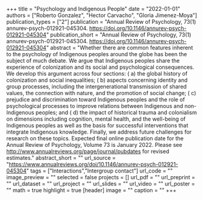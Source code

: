 +++
title = "Psychology and Indigenous People"
date = "2022-01-01"
authors = ["Roberto Gonzalez", "Hector Carvacho", "Gloria Jimenez-Moya"]
publication_types = ["2"]
publication = "Annual Review of Psychology, 73(1) annurev-psych-012921-045304. https://doi.org/10.1146/annurev-psych-012921-045304"
publication_short = "Annual Review of Psychology, 73(1) annurev-psych-012921-045304. https://doi.org/10.1146/annurev-psych-012921-045304"
abstract = "Whether there are common features inherent to the psychology of Indigenous peoples around the globe has been the subject of much debate. We argue that Indigenous peoples share the experience of colonization and its social and psychological consequences. We develop this argument across four sections: ( a) the global history of colonization and social inequalities; ( b) aspects concerning identity and group processes, including the intergenerational transmission of shared values, the connection with nature, and the promotion of social change; ( c) prejudice and discrimination toward Indigenous peoples and the role of psychological processes to improve relations between Indigenous and non-Indigenous peoples; and ( d) the impact of historical trauma and colonialism on dimensions including cognition, mental health, and the well-being of Indigenous peoples as well as the basis for successful interventions that integrate Indigenous knowledge. Finally, we address future challenges for research on these topics.             Expected final online publication date for the Annual Review of Psychology, Volume 73 is January 2022. Please see http://www.annualreviews.org/page/journal/pubdates for revised estimates."
abstract_short = ""
url_source = "https://www.annualreviews.org/doi/10.1146/annurev-psych-012921-045304"
tags = ["Interactions","Intergroup contact"]
url_code = ""
image_preview = ""
selected = false
projects = []
url_pdf = ""
url_preprint = ""
url_dataset = ""
url_project = ""
url_slides = ""
url_video = ""
url_poster = ""
math = true
highlight = true
[header]
image = ""
caption = ""
+++
